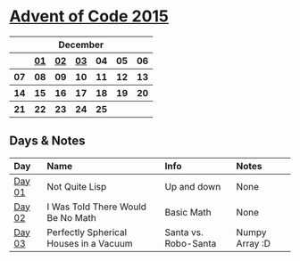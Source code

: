 # [Advent of Code 2015](https://adventofcode.com/2015/)

<table>
    <tr>
        <th colspan="7">December</th>
    </tr>
    <tr>
        <th></th>
        <th><a href="https://github.com/enigm4tik/advent-of-code/blob/main/2015/day01/day01.py">01</a></th>
        <th><a href="https://github.com/enigm4tik/advent-of-code/blob/main/2015/day02/day02.py">02</a></th>
        <th><a href="https://github.com/enigm4tik/advent-of-code/blob/main/2015/day03/day03.py">03</a></th>
        <th>04</th>
        <th>05</th>
        <th>06</th>
    </tr>
    <tr>
        <th>07</th>
        <th>08</th>
        <th>09</th>
        <th>10</th>
        <th>11</th>
        <th>12</th>
        <th>13</th>
    </tr>
    <tr>
        <th>14</th>
        <th>15</th>
        <th>16</th>
        <th>17</th>
        <th>18</th>
        <th>19</th>
        <th>20</th>
    </tr>
    <tr>
        <th>21</th>
        <th>22</th>
        <th>23</th>
        <th>24</th>
        <th>25</th>
        <th></th>
        <th></th>
    </tr>
</table>

## Days & Notes

Day | Name | Info | Notes
:--- | :-- | :---  | :----
[Day 01](https://adventofcode.com/2015/day/1)  | Not Quite Lisp | Up and down | None
[Day 02](https://adventofcode.com/2015/day/2)  | I Was Told There Would Be No Math | Basic Math | None
[Day 03](https://adventofcode.com/2015/day/3)  | Perfectly Spherical Houses in a Vacuum | Santa vs. Robo-Santa | Numpy Array :D
